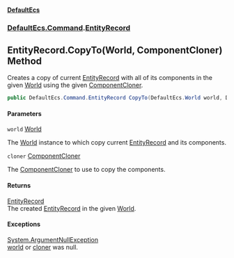 #### [DefaultEcs](DefaultEcs.md 'DefaultEcs')
### [DefaultEcs.Command](DefaultEcs.md#DefaultEcs.Command 'DefaultEcs.Command').[EntityRecord](EntityRecord.md 'DefaultEcs.Command.EntityRecord')

## EntityRecord.CopyTo(World, ComponentCloner) Method

Creates a copy of current [EntityRecord](EntityRecord.md 'DefaultEcs.Command.EntityRecord') with all of its components in the given [World](World.md 'DefaultEcs.World') using the given [ComponentCloner](ComponentCloner.md 'DefaultEcs.ComponentCloner').

```csharp
public DefaultEcs.Command.EntityRecord CopyTo(DefaultEcs.World world, DefaultEcs.ComponentCloner cloner);
```
#### Parameters

<a name='DefaultEcs.Command.EntityRecord.CopyTo(DefaultEcs.World,DefaultEcs.ComponentCloner).world'></a>

`world` [World](World.md 'DefaultEcs.World')

The [World](World.md 'DefaultEcs.World') instance to which copy current [EntityRecord](EntityRecord.md 'DefaultEcs.Command.EntityRecord') and its components.

<a name='DefaultEcs.Command.EntityRecord.CopyTo(DefaultEcs.World,DefaultEcs.ComponentCloner).cloner'></a>

`cloner` [ComponentCloner](ComponentCloner.md 'DefaultEcs.ComponentCloner')

The [ComponentCloner](ComponentCloner.md 'DefaultEcs.ComponentCloner') to use to copy the components.

#### Returns
[EntityRecord](EntityRecord.md 'DefaultEcs.Command.EntityRecord')  
The created [EntityRecord](EntityRecord.md 'DefaultEcs.Command.EntityRecord') in the given [World](World.md 'DefaultEcs.World').

#### Exceptions

[System.ArgumentNullException](https://docs.microsoft.com/en-us/dotnet/api/System.ArgumentNullException 'System.ArgumentNullException')  
[world](EntityRecord.CopyTo(World,ComponentCloner).md#DefaultEcs.Command.EntityRecord.CopyTo(DefaultEcs.World,DefaultEcs.ComponentCloner).world 'DefaultEcs.Command.EntityRecord.CopyTo(DefaultEcs.World, DefaultEcs.ComponentCloner).world') or [cloner](EntityRecord.CopyTo(World,ComponentCloner).md#DefaultEcs.Command.EntityRecord.CopyTo(DefaultEcs.World,DefaultEcs.ComponentCloner).cloner 'DefaultEcs.Command.EntityRecord.CopyTo(DefaultEcs.World, DefaultEcs.ComponentCloner).cloner') was null.